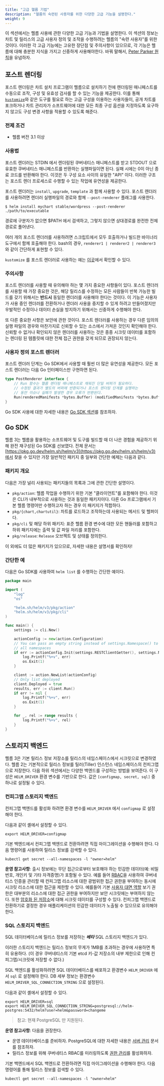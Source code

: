 ```yaml
---
title: "고급 헬름 기법"
description: "헬름의 숙련된 사용자를 위한 다양한 고급 기능을 설명한다."
weight: 9
---
```


이 섹션에서는 헬름 사용에 관한 다양한 고급 기능과 기법을 설명한다. 
이 섹션의 정보는 차트 및 릴리스의 고급 사용자 정의 및 조작을 
수행하려는 헬름의 "숙련 사용자"를 위한 것이다. 이러한 각 
고급 기능에는 고유한 장단점 및 주의사항이 있으므로, 각 기능은 
헬름에 대해 충분한 지식을 가지고 신중하게 사용해야한다. 
바꿔 말해서, [Peter Parker 
원칙](https://en.wikipedia.org/wiki/With_great_power_comes_great_responsibility)을 유념하자.

## 포스트 렌더링
포스트 렌더링은 차트 설치 프로그램이 헬름으로 설치하기 
전에 렌더링된 매니페스트를 수동으로 
조작, 구성 및 유효성 검사를 할 수 있는 기능을 
제공한다. 이를 통해 [`kustomize`](https://kustomize.io)와 
같은 도구를 필요로 하는 고급 구성을 이용하는 사용자들이, 
공개 차트를 포크하거나 차트 관리자가 소프트웨어에 대한 
모든 최종 구성 옵션을 지정하도록 요구하지 않고도 구성 
변경 사항을 적용할 수 있도록 해준다.

### 전제 조건
- 헬름 버전 3.1 이상

### 사용법
포스트 렌더러는 STDIN 에서 렌더링된 쿠버네티스 매니페스트를 받고
STDOUT 으로 유효한 쿠버네티스 매니페스트를 반환하는 실행파일이면 된다.
실패 시에는 0이 아닌 종료 코드를 반환해야 한다. 
이것은 두 구성 요소 사이의 유일한 "API" 이다. 
이러한 구조는 포스트 렌더 프로세스로 수행할 수 있는 작업에 유연성을 제공한다.

포스트 렌더러는 `install`, `upgrade`, `template` 과 함께 사용할 수 있다. 포스트 
렌더러를 사용하려면 렌더러 실행파일의 경로와 함께 
`--post-renderer` 플래그를 사용한다.

```shell
$ helm install mychart stable/wordpress --post-renderer ./path/to/executable
```

경로에 구분자가 없으면 $PATH 에서 검색하고, 그렇지 않으면 상대경로를 
완전한 전체 경로로 풀어낸다.

여러 개의 포스트 렌더러를 사용하려면 스크립트에서 모두 호출하거나 빌드한 
바이너리 도구에서 함께 호출해야 한다. bash의 경우, 
`renderer1 | renderer2 | renderer3` 와 같이 간단하게 표현할 수 있다.

`kustomize` 를 포스트 렌더러로 사용하는 예는
[이곳](https://github.com/thomastaylor312/advanced-helm-demos/tree/master/post-render)에서 확인할 수 있다.

### 주의사항
포스트 렌더러를 사용할 때 유의해야 하는 몇 가지 중요한 사항들이 있다.
포스트 렌더러를 사용할 때 가장 중요한 것은, 해당 릴리스를 
수정하는 모든 사람들이 반복 가능한 빌드를 갖기 위해서는 **반드시** 동일한 
렌더러를 사용해야 한다는 것이다. 이 기능은 사용자가 사용 중인 
렌더러를 전환하거나 렌더러 사용을 중지할 수 있게 하려고 만들어졌지만 
우발적인 수정이나 데이터 손실을 방지하기 위해서는 신중하게 수행해야 한다.

또 다른 중요한 사항은 보안에 관한 것이다. 포스트 렌더러를 사용하는 
경우 다른 임의의 실행 파일의 경우와 마찬가지로 신뢰할 수 있는 
소스에서 가져온 것인지 확인해야 한다. 신뢰할 수 없거나 확인되지 
않은 렌더러를 사용하는 것은 종종 시크릿 데이터를 포함하는 렌더링 
된 템플릿에 대한 전체 접근 권한을 갖게 되므로 권장되지 않는다.

### 사용자 정의 포스트 렌더러
포스트 렌더러 단계는 Go SDK에서 사용할 때 훨씬 더 많은 유연성을 제공한다.
모든 포스트 렌더러는 다음 Go 인터페이스만 구현하면 된다.

```go
type PostRenderer interface {
    // Run 함수는 헬름 렌더링 매니페스트로 채워진 단일 버퍼가 필요하다. 
    // 수정된 결과가 별도의 버퍼에 반환되거나 포스트 렌더링 단계를 실행하는 
    // 동안 이슈나 실패가 발생한 경우 오류가 반환된다.
    Run(renderedManifests *bytes.Buffer) (modifiedManifests *bytes.Buffer, err error)
}
```

Go SDK 사용에 대한 자세한 내용은 [Go SDK 섹션](#go-sdk)를 참조하자.

## Go SDK
헬름 3는 헬름을 활용하는 소프트웨어 및 도구를 
빌드할 때 더 나은 경험을 제공하기 위해 완전 
재구성된 Go SDK를 선보였다. 
전체 문서는 [https://pkg.go.dev/helm.sh/helm/v3](https://pkg.go.dev/helm.sh/helm/v3)에서 
찾을 수 있지만 가장 일반적인 패키지 중 일부와 간단한 예제는 다음과 같다.

### 패키지 개요
다음은 가장 널리 사용되는 패키지들의 목록과
그에 관한 간단한 설명이다.

- `pkg/action`: 헬름 작업을 수행하기 위한 기본 "클라이언트"를 
  포함해야 한다. 이것은 CLI가 내부적으로 사용하는 것과 
  동일한 패키지이다. 다른 Go 프로그램에서 기본 헬름 명령어만 
  수행하고자 하는 경우 이 패키지가 적합하다.
- `pkg/{chart,chartutil}`: 차트를 로드하고 조작하는데 사용되는 메서드 및 
  헬퍼이다.
- `pkg/cli` 및 해당 하위 패키지: 표준 헬름 환경 변수에 대한 모든 
  핸들러를 포함하고 하위 패키지에는 출력 및 값 파일 
  처리를 포함한다.
- `pkg/release`: `Release` 오브젝트 및 상태를 정의한다.

이 외에도 더 많은 패키지가 있으므로, 자세한 내용은 설명서를 확인하자!

### 간단한 예
다음은 Go SDK를 사용하여 `helm list` 를 수행하는 간단한 예이다.

```go
package main

import (
    "log"
    "os"

    "helm.sh/helm/v3/pkg/action"
    "helm.sh/helm/v3/pkg/cli"
)

func main() {
    settings := cli.New()

    actionConfig := new(action.Configuration)
    // You can pass an empty string instead of settings.Namespace() to list
    // all namespaces
    if err := actionConfig.Init(settings.RESTClientGetter(), settings.Namespace(), os.Getenv("HELM_DRIVER"), log.Printf); err != nil {
        log.Printf("%+v", err)
        os.Exit(1)
    }

    client := action.NewList(actionConfig)
    // Only list deployed
    client.Deployed = true
    results, err := client.Run()
    if err != nil {
        log.Printf("%+v", err)
        os.Exit(1)
    }

    for _, rel := range results {
        log.Printf("%+v", rel)
    }
}

```

## 스토리지 백엔드

헬름 3은 기본 릴리스 정보 저장소를 릴리스의 네임스페이스에서 
시크릿으로 변경하였다. 헬름 2는 기본적으로 릴리스 정보를 
틸러(Tiller) 인스턴스 네임스페이스의 컨피그맵으로 저장한다. 
다음 하위 섹션에서는 다양한 백엔드를 구성하는 방법을 보여준다. 
이 구성은 `HELM_DRIVER` 환경 변수를 기반으로 한다. 
값은 `[configmap, secret, sql]` 중 하나로 설정될 수 있다.

### 컨피그맵 스토리지 백엔드

컨피그맵 백엔드를 활성화 하려면 환경 변수를 `HELM_DRIVER` 에서 `configmap` 로 
설정해야 한다.

다음과 같이 셸에서 설정할 수 있다.

```shell
export HELM_DRIVER=configmap
```

기본 백엔드에서 컨피그맵 백엔드로 전환하려면 
직접 마이그레이션을 수행해야 한다. 다음 명령어를 
사용하여 릴리스 정보를 검색할 수 있다.

```shell
kubectl get secret --all-namespaces -l "owner=helm"
```

**운영 참고사항**: 출시 정보에는 무단 접근으로부터 
보호해야 하는 민감한 데이터(예: 비밀번호, 개인키 및 
기타 자격증명)가 포함될 수 있다. 예를 들어 
[RBAC](https://kubernetes.io/docs/reference/access-authn-authz/rbac/)을 
사용하여 쿠버네티스 인증을 관리할 때 컨피그맵 
리소스에 대한 광범위한 접근 권한을 부여하는 
동시에 시크릿 리소스에 대한 접근을 제한할 수 있다.
예를들어 기본 [사용자 대면 역할](https://kubernetes.io/docs/reference/access-authn-authz/rbac/#user-facing-roles) 보기 
권한은 대부분의 리소스에 대한 접근 권한을 부여하지만 보안 시크릿에는 부여하지 않는다. 
또한 [암호화 된 저장소](https://kubernetes.io/docs/tasks/administer-cluster/encrypt-data/)에 
대해 시크릿 데이터를 구성할 수 있다.
컨피그맵 백엔드로 전환하기로 결정한 경우 애플리케이션의 민감한 데이터가 노출될 수 있으므로 유의해야 한다.

### SQL 스토리지 백엔드

SQL 데이터베이스에 릴리스 정보를 저장하는 ***베타*** SQL 
스토리지 백엔드가 있다.

이러한 스토리지 백엔드는 릴리스 정보의 무게가 1MB를 초과하는 경우에 사용하면 
특히 유용하다. (이 경우 쿠버네티스의 기본 etcd 키-값 저장소의 
내부 제한으로 인해 컨피그맵/시크릿에 저장할 수 없다.)

SQL 백엔드를 활성화하려면 SQL 데이터베이스를 배포하고 환경변수 
`HELM_DRIVER` 에서 `sql` 로 설정해야 한다. DB 세부 정보는 
환경변수 `HELM_DRIVER_SQL_CONNECTION_STRING` 으로 설정된다.

다음과 같이 셸에서 설정할 수 있다.

```shell
export HELM_DRIVER=sql
export HELM_DRIVER_SQL_CONNECTION_STRING=postgresql://helm-postgres:5432/helm?user=helm&password=changeme
```

> 참고: 현재 PostgreSQL 만 지원된다.

**운영 참고사항**: 다음을 권장한다.
- 운영 데이터베이스를 준비하자. PostgreSQL에 대한 자세한 내용은 [서버 관리](https://www.postgresql.org/docs/12/admin.html) 문서를 참조하자.
- 릴리스 정보를 위해 쿠버네티스 RBAC를 미러링하도록 [권한 관리](/docs/permissions_sql_storage_backend/)를 
활성화하자.

기본 백엔드에서 SQL 백엔드로 전환하려면 
직접 마이그레이션을 수행해야 한다. 다음 
명령어를 통해 릴리스 정보를 검색할 수 있다.

```shell
kubectl get secret --all-namespaces -l "owner=helm"
```
